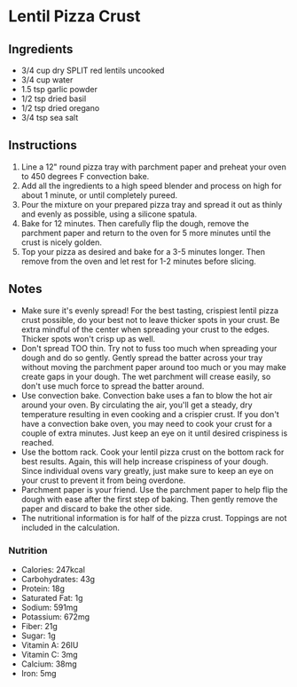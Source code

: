 # Lentil Pizza Crust
## Ingredients

+ 3/4 cup dry SPLIT red lentils uncooked
+ 3/4 cup water
+ 1.5 tsp garlic powder
+ 1/2 tsp dried basil
+ 1/2 tsp dried oregano
+ 3/4 tsp sea salt

## Instructions

1. Line a 12" round pizza tray with parchment paper and preheat your oven to 450 degrees F convection bake.
1. Add all the ingredients to a high speed blender and process on high for about 1 minute, or until completely pureed.
1. Pour the mixture on your prepared pizza tray and spread it out as thinly and evenly as possible, using a silicone spatula.
1. Bake for 12 minutes. Then carefully flip the dough, remove the parchment paper and return to the oven for 5 more minutes until the crust is nicely golden.
1. Top your pizza as desired and bake for a 3-5 minutes longer. Then remove from the oven and let rest for 1-2 minutes before slicing.

## Notes
+ Make sure it's evenly spread! For the best tasting, crispiest lentil pizza crust possible, do your best not to leave thicker spots in your crust. Be extra mindful of the center when spreading your crust to the edges. Thicker spots won't crisp up as well.
+ Don't spread TOO thin. Try not to fuss too much when spreading your dough and do so gently. Gently spread the batter across your tray without moving the parchment paper around too much or you may make create gaps in your dough. The wet parchment will crease easily, so don't use much force to spread the batter around.
+ Use convection bake. Convection bake uses a fan to blow the hot air around your oven. By circulating the air, you'll get a steady, dry temperature resulting in even cooking and a crispier crust. If you don't have a convection bake oven, you may need to cook your crust for a couple of extra minutes. Just keep an eye on it until desired crispiness is reached.
+ Use the bottom rack. Cook your lentil pizza crust on the bottom rack for best results. Again, this will help increase crispiness of your dough. Since individual ovens vary greatly, just make sure to keep an eye on your crust to prevent it from being overdone.
+ Parchment paper is your friend. Use the parchment paper to help flip the dough with ease after the first step of baking. Then gently remove the paper and discard to bake the other side.
+ The nutritional information is for half of the pizza crust. Toppings are not included in the calculation.
### Nutrition
+ Calories: 247kcal
+ Carbohydrates: 43g
+ Protein: 18g
+ Saturated Fat: 1g
+ Sodium: 591mg
+ Potassium: 672mg
+ Fiber: 21g
+ Sugar: 1g
+ Vitamin A: 26IU
+ Vitamin C: 3mg
+ Calcium: 38mg
+ Iron: 5mg
